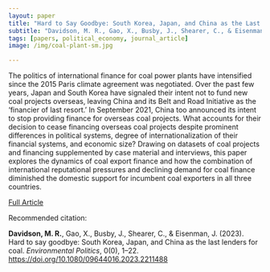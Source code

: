 ```yaml
---
layout: paper
title: "Hard to Say Goodbye: South Korea, Japan, and China as the Last Lenders for Coal"
subtitle: "Davidson, M. R., Gao, X., Busby, J., Shearer, C., & Eisenman, J. <i>Environmental Politics</i>."
tags: [papers, political_economy, journal_article]
image: /img/coal-plant-sm.jpg

---
```


The politics of international finance for coal power plants have intensified since the 2015 Paris climate agreement was negotiated. Over the past few years, Japan and South Korea have signaled their intent not to fund new coal projects overseas, leaving China and its Belt and Road Initiative as the ‘financier of last resort.’ In September 2021, China too announced its intent to stop providing finance for overseas coal projects. What accounts for their decision to cease financing overseas coal projects despite prominent differences in political systems, degree of internationalization of their financial systems, and economic size? Drawing on datasets of coal projects and financing supplemented by case material and interviews, this paper explores the dynamics of coal export finance and how the combination of international reputational pressures and declining demand for coal finance diminished the domestic support for incumbent coal exporters in all three countries.

[Full Article](https://www.tandfonline.com/doi/epdf/10.1080/09644016.2023.2211488)


Recommended citation:

**Davidson, M. R.**, Gao, X., Busby, J., Shearer, C., & Eisenman, J. (2023). Hard to say goodbye: South Korea, Japan, and China as the last lenders for coal. _Environmental Politics_, 0(0), 1–22. https://doi.org/10.1080/09644016.2023.2211488



